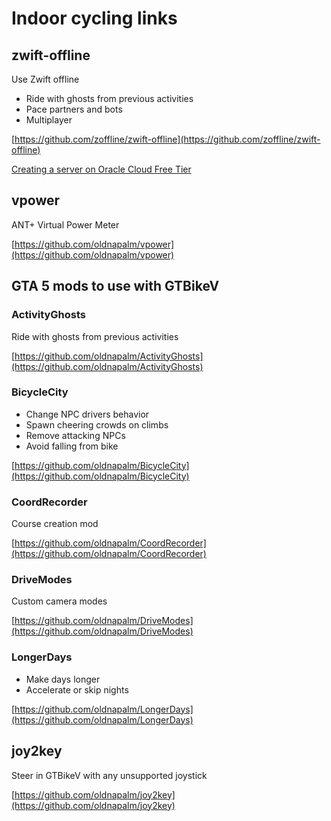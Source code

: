# Indoor cycling links

## zwift-offline

Use Zwift offline

* Ride with ghosts from previous activities
* Pace partners and bots
* Multiplayer

[https://github.com/zoffline/zwift-offline](https://github.com/zoffline/zwift-offline)

[Creating a server on Oracle Cloud Free Tier](https://github.com/oldnapalm/zwift-offline/wiki/Creating-a-server-on-Oracle-Cloud-Free-Tier)

## vpower

ANT+ Virtual Power Meter

[https://github.com/oldnapalm/vpower](https://github.com/oldnapalm/vpower)

## GTA 5 mods to use with GTBikeV

### ActivityGhosts

Ride with ghosts from previous activities

[https://github.com/oldnapalm/ActivityGhosts](https://github.com/oldnapalm/ActivityGhosts)

### BicycleCity

* Change NPC drivers behavior
* Spawn cheering crowds on climbs
* Remove attacking NPCs
* Avoid falling from bike

[https://github.com/oldnapalm/BicycleCity](https://github.com/oldnapalm/BicycleCity)

### CoordRecorder

Course creation mod

[https://github.com/oldnapalm/CoordRecorder](https://github.com/oldnapalm/CoordRecorder)

### DriveModes

Custom camera modes

[https://github.com/oldnapalm/DriveModes](https://github.com/oldnapalm/DriveModes)

### LongerDays

* Make days longer
* Accelerate or skip nights

[https://github.com/oldnapalm/LongerDays](https://github.com/oldnapalm/LongerDays)

## joy2key

Steer in GTBikeV with any unsupported joystick

[https://github.com/oldnapalm/joy2key](https://github.com/oldnapalm/joy2key)

